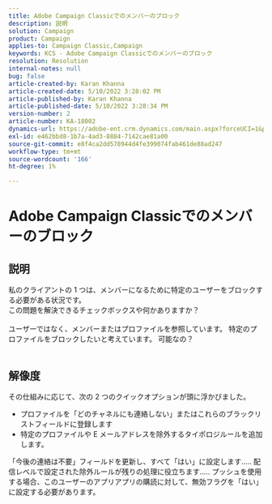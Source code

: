 ```yaml
---
title: Adobe Campaign Classicでのメンバーのブロック
description: 説明
solution: Campaign
product: Campaign
applies-to: Campaign Classic,Campaign
keywords: KCS - Adobe Campaign Classicでのメンバーのブロック
resolution: Resolution
internal-notes: null
bug: false
article-created-by: Karan Khanna
article-created-date: 5/10/2022 3:28:02 PM
article-published-by: Karan Khanna
article-published-date: 5/10/2022 3:28:34 PM
version-number: 2
article-number: KA-18002
dynamics-url: https://adobe-ent.crm.dynamics.com/main.aspx?forceUCI=1&pagetype=entityrecord&etn=knowledgearticle&id=e5fe0dc6-75d0-ec11-a7b5-00224809c556
exl-id: e462bbd8-1b7a-4ad3-8884-7142cae81a00
source-git-commit: e8f4ca2dd578944d4fe399074fab461de88ad247
workflow-type: tm+mt
source-wordcount: '166'
ht-degree: 1%

---
```


# Adobe Campaign Classicでのメンバーのブロック

## 説明

私のクライアントの 1 つは、メンバーになるために特定のユーザーをブロックする必要がある状況です。
<br>この問題を解決できるチェックボックスや何かありますか？<br><br>ユーザーではなく、メンバーまたはプロファイルを参照しています。 特定のプロファイルをブロックしたいと考えています。 可能なの？
<br> 

## 解像度


その仕組みに応じて、次の 2 つのクイックオプションが頭に浮かびました。

- プロファイルを「どのチャネルにも連絡しない」またはこれらのブラックリストフィールドに登録します
- 特定のプロファイルや E メールアドレスを除外するタイポロジルールを追加します。




「今後の連絡は不要」フィールドを更新し、すべて「はい」に設定します..... 配信レベルで設定された除外ルールが残りの処理に役立ちます..... プッシュを使用する場合、このユーザーのアプリアプリの購読に対して、無効フラグを「はい」に設定する必要があります。

